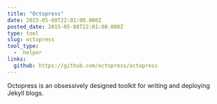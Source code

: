 ```yaml
---
title: "Octopress"
date: 2015-05-08T22:01:00.000Z
posted_date: 2015-05-08T22:01:00.000Z
type: tool
slug: octopress
tool_type: 
  -  helper
links:
  github: https://github.com/octopress/octopress
---
```

Octopress is an obsessively designed toolkit for writing and deploying Jekyll blogs.




